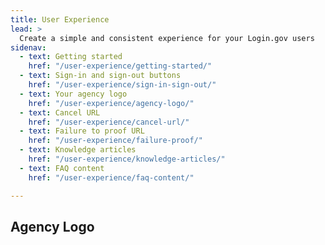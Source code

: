 ```yaml
---
title: User Experience
lead: >
  Create a simple and consistent experience for your Login.gov users
sidenav:
  - text: Getting started
    href: "/user-experience/getting-started/"
  - text: Sign-in and sign-out buttons
    href: "/user-experience/sign-in-sign-out/"
  - text: Your agency logo
    href: "/user-experience/agency-logo/"
  - text: Cancel URL
    href: "/user-experience/cancel-url/"
  - text: Failure to proof URL
    href: "/user-experience/failure-proof/"
  - text: Knowledge articles
    href: "/user-experience/knowledge-articles/"
  - text: FAQ content 
    href: "/user-experience/faq-content/"

---
```


## Agency Logo

